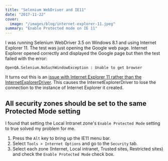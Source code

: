 ```yaml
---
title: "Selenium WebDriver and IE11"
date: "2017-11-22"
cover:
  image: "/images/blog/internet-explorer-11.jpeg"
summary: "Enable Protected mode on IE 11"
---
```



I was running Selenium WebDriver 3.5 on Windows 8.1 and using Internet Explorer 11. The test was just opening the Google web page. Internet Explorer opened correctly and displayed the Google page but then the test failed with the error:

```
OpenQA.Selenium.NoSuchWindowException : Unable to get browser
```

It turns out this is an [issue with Internet Explorer 11 rather than the InternetExplorerDriver](https://code.google.com/p/selenium/issues/detail?id=6511). This causes the InternetExplorerDriver to lose the connection to the instance of Internet Explorer it created.

## All security zones should be set to the same Protected Mode setting

I found that setting the Local Intranet zone's `Enable Protected Mode` setting to true solved my problem for me.

1. Press the `Alt` key to bring up the IE11 menu bar.
2. Select `Tools > Internet Options` and go to the `Security` tab.
3. Select each zone (Internet, Local intranet, Trusted sites, Restricted sites) and check the `Enable Protected Mode` check box.
